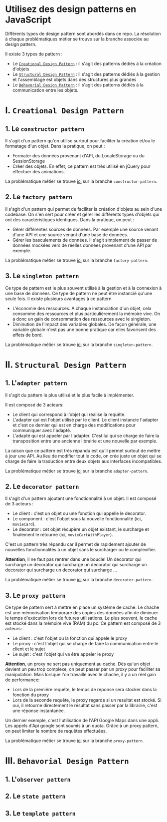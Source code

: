 # Utilisez des design patterns en JavaScript

Différents types de design pattern sont abordés dans ce repo. La résolution à chaque problématiques métier se trouve sur la branche associée au design pattern.

Il existe 3 types de pattern :
- Le [`Creational Design Pattern`](https://github.com/CalcagnoLoic/designpattern_learning#i-creational-design-pattern) : il s'agit des patterns dédiés à la création d'objets
- Le [`Structural Design Pattern`](https://github.com/CalcagnoLoic/designpattern_learning#ii-structural-design-pattern) : il s'agit des patterns dédiés à la gestion et l'assemblage est objets dans des structures plus grandes
- Le [`Behavorial Design Pattern`](https://github.com/CalcagnoLoic/designpattern_learning#iii-behavorial-design-pattern) : il s'agit des patterns dédiés à la communication entre les objets.

# I. `Creational Design Pattern`

## 1. Le `constructor pattern`

Il s'agit d'un pattern qu'on utilise surtout pour faciliter la création et/ou le formatage d'un objet. Dans la pratique, on peut : 
-  Formater des données provenant d'API, du LocaleStorage ou du SessionStorage
- Créer des objets. En effet, ce pattern est très utilisé en jQuery pour effectuer des animations. 

La problématique métier se trouve [ici](https://github.com/CalcagnoLoic/designpattern_learning/blob/constructor-pattern/README.md) sur la branche `constructor-pattern`.

## 2. Le `factory pattern`

Il s'agit d'un pattern qui permet de faciliter la création d'objets au sein d'une codebase. On s'en sert pour créer et gérer les différents types d'objets qui ont des caractéristiques identiques. Dans la pratique, on peut : 

- Gérer différentes sources de données. Par exemple une source venant d'une API et une source venant d'une base de données.
- Gérer les basculements de données. Il s'agit simplement de passer de données mockées vers de réelles données provenant d'une API par exemple. 

La problématique métier se trouve [ici](https://github.com/CalcagnoLoic/designpattern_learning/blob/factory-pattern/README.md) sur la branche `factory-pattern`.

## 3. Le `singleton pattern`

Ce type de pattern est le plus souvent utilisé à la gestion et à la connexion à une base de données. Ce type de pattern ne peut être instancié qu'une seule fois. Il existe plusieurs avantages à ce pattern

- L'économie des ressources. A chaque instanciation d'un objet, cela consomme des ressources et plus particulièrement la mémoire vive. On a donc un gain de consommation des ressources avec le singleton. 
- Diminution de l'impact des variables globales. De façon générale, une variable globale n'est pas une bonne pratique car elles favorisent des effets de bord. 

La problématique métier se trouve [ici](https://github.com/CalcagnoLoic/designpattern_learning/blob/singleton-pattern/README.md) sur la branche `singleton-pattern`.

# II. `Structural Design Pattern`

## 1. L'`adapter pattern`

Il s'agit du pattern le plus utilisé et le plus facile à implémenter. 

Il est composé de 3 acteurs:
- Le client qui correspond à l'objet qui réalise la requête.
- L'adapter qui est l'objet utilisé par le client. Le client instancie l'adapter et c'est ce dernier qui est en charge des modifications pour communiquer avec l'adapté.
- L'adapté qui est appeler par l'adapter. C'est lui qui se charge de faire la transposition entre une ancienne librairie et une nouvelle par exemple. 

La raison que ce pattern est très répandu est qu'il permet surtout de mettre à jour une API. Au lieu de modifier tout le code, on crée juste un objet qui se charge de faire la traduction entre deux objets aux interfaces incompatibles.

La problématique métier se trouve [ici](https://github.com/CalcagnoLoic/designpattern_learning/blob/adapter-pattern/README.md) sur la branche `adapter-pattern`.

## 2. Le `decorator pattern`

Il s'agit d'un pattern ajoutant une fonctionnalité à un objet. Il est composé de 3 acteurs : 

- Le client : c'est un objet ou une fonction qui appelle le decorator.
- Le component : c'est l'objet sous la nouvelle fonctionnalité (ici, `movieCard`).
- Le decorator : cet objet récupère un objet existant, le surcharge et finalement le retourne (ici, `movieCartWithPlayer`).

C'est un pattern très répandu car il permet de rapidement ajouter de nouvelles fonctionnalités à un objet sans le surcharger ou le complexifier. 

**Attention**, il ne faut pas rentrer dans une boucle! Un decorator qui surcharge un decorator qui surcharge un decorator qui surcharge un decorator qui surcharge un decorator qui surcharge ...

La problématique métier se trouve [ici](https://github.com/CalcagnoLoic/designpattern_learning/blob/decorator-pattern/README.md) sur la branche `decorator-pattern`.

## 3. Le `proxy pattern`

Ce type de pattern sert à mettre en place un système de cache. Le chache est une mémorisation temporare des copies des données afin de diminuer le temps d'exécution lors de futures utilisations. Le plus souvent, le cache est stocké dans la mémoire vive (RAM) du pc. Ce pattern est composé de 3 acteurs:

- Le client : c'est l'objet ou la fonction qui appele le proxy
- Le proxy : c'est l'objet qui se charge de faire la communication entre le client et le sujet
- Le sujet : c'est l'objet qui va être appeler le proxy

**Attention**, un proxy ne sert pas uniquement au cache. Dès qu'un objet devient un peu trop complexe, on peut passer par un proxy pour faciliter sa manipulation. Mais lorsque l'on travaille avec le chache, il y a un réel gain de performance: 

- Lors de la première requête,  le temps de reponse sera stocker dans la fonction du proxy
- Lors de la seconde requête, le proxy regarde si un resultat est stocké. Si oui, il retourne directement le résultat sans passer par la librairie, c'est une réponse instantanée. 

Un dernier exemple, c'est l'utilisation de l'API Google Maps dans une appli. Les appels d'Api google sont soumis à un quota. Grâce à un proxy pattern, on peut limiter le nombre de requêtes effectuées. 

La problématique métier se trouve [ici](https://github.com/CalcagnoLoic/designpattern_learning/blob/proxy-pattern/README.md) sur la branche `proxy-pattern`.

# III. `Behavorial Design Pattern`

## 1. L'`observer pattern`

## 2. Le `state pattern`

## 3. Le `template pattern`

